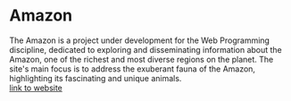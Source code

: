 # Amazon
The Amazon is a project under development for the Web Programming discipline, dedicated to exploring and disseminating information about the Amazon, one of the richest and most diverse regions on the planet. The site's main focus is to address the exuberant fauna of the Amazon, highlighting its fascinating and unique animals.<br>
[link to website](https://josecumaru.github.io/Amazon/)
